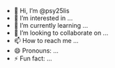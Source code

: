 - 👋 Hi, I’m @psy25lis
- 👀 I’m interested in ...
- 🌱 I’m currently learning ...
- 💞️ I’m looking to collaborate on ...
- 📫 How to reach me ...
- 😄 Pronouns: ...
- ⚡ Fun fact: ...

<!---
psy25lis/psy25lis is a ✨ special ✨ repository because its `README.md` (this file) appears on your GitHub profile.
You can click the Preview link to take a look at your changes.
--->
